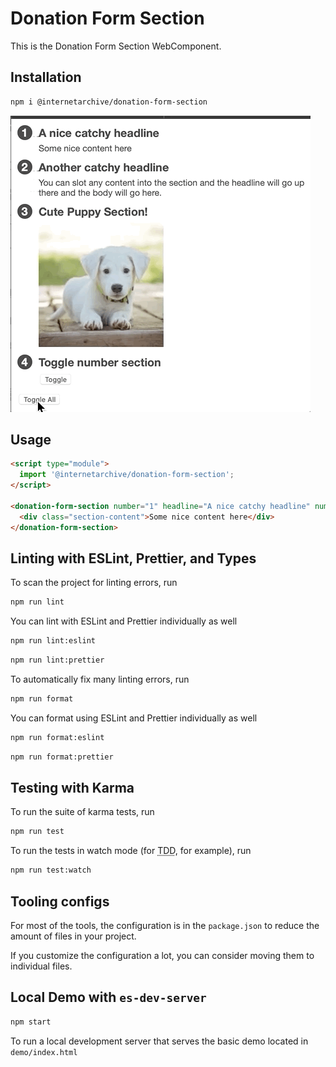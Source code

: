 # Donation Form Section

This is the Donation Form Section WebComponent.

## Installation
```bash
npm i @internetarchive/donation-form-section
```

![Demo](assets/donation-form-section.gif)

## Usage
```html
<script type="module">
  import '@internetarchive/donation-form-section';
</script>

<donation-form-section number="1" headline="A nice catchy headline" numberMode="shownumber">
  <div class="section-content">Some nice content here</div>
</donation-form-section>
```

## Linting with ESLint, Prettier, and Types
To scan the project for linting errors, run
```bash
npm run lint
```

You can lint with ESLint and Prettier individually as well
```bash
npm run lint:eslint
```
```bash
npm run lint:prettier
```

To automatically fix many linting errors, run
```bash
npm run format
```

You can format using ESLint and Prettier individually as well
```bash
npm run format:eslint
```
```bash
npm run format:prettier
```

## Testing with Karma
To run the suite of karma tests, run
```bash
npm run test
```

To run the tests in watch mode (for <abbr title="test driven development">TDD</abbr>, for example), run

```bash
npm run test:watch
```


## Tooling configs

For most of the tools, the configuration is in the `package.json` to reduce the amount of files in your project.

If you customize the configuration a lot, you can consider moving them to individual files.

## Local Demo with `es-dev-server`
```bash
npm start
```
To run a local development server that serves the basic demo located in `demo/index.html`
